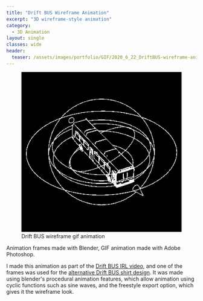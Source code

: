 ```yaml
---
title: "Drift BUS Wireframe Animation"
excerpt: "3D wireframe-style animation"
category:
  - 3D Animation
layout: single
classes: wide
header:
  teaser: /assets/images/portfolio/GIF/2020_6_22_DriftBUS-wireframe-anim.gif
---
```


<figure class="align-center">
	<a href="/assets/images/portfolio/GIF/2020_6_22_DriftBUS-wireframe-anim.gif"><img src="/assets/images/portfolio/GIF/2020_6_22_DriftBUS-wireframe-anim.gif"></a>
  <figcaption>Drift BUS wireframe gif animation</figcaption>
</figure>


Animation frames made with Blender, GIF animation made with Adobe Photoshop.

I made this animation as part of the [Drift BUS IRL video](/3d%20animation/video%20production/blender/adobe%20premiere/Drift-BUS-IRL/), and one of the frames was used for the [alternative Drift BUS shirt design](/graphic%20design/blender/adobe%20illustrator/Drift-BUS-Shirt/). It was made using blender's procedural animation features, which allow animation using cyclic functions such as sine waves, and the freestyle export option, which gives it the wireframe look.

